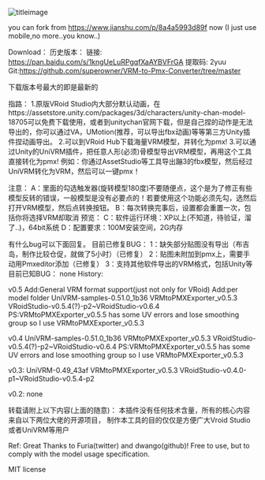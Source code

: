 ![titleimage](https://github.com/superowner/VRM-to-Pmx-Converter/blob/master/sdfsdfsdfdg.png)

you can fork from https://www.jianshu.com/p/8a4a5993d89f now (I just use mobile,no more..you know..)

Download：
历史版本：
链接: https://pan.baidu.com/s/1kngUeLuRPgqfXaAYBVFrGA 提取码: 2yuu
Git:https://github.com/superowner/VRM-to-Pmx-Converter/tree/master

下载版本号最大的即是最新的

指路：
1.原版VRoid Studio内大部分默认动画，在https://assetstore.unity.com/packages/3d/characters/unity-chan-model-18705可以免费下载使用，或者到unitychan官网下载，但是自己捏的动作是无法导出的，你可以通过VA，UMotion(推荐，可以导出fbx动画)等等第三方Unity插件捏动画导出。
2.可以到VRoid Hub下载海量VRM模型，并转化为pmx!
3.可以通过Unity的UniVRM插件，把任意人形(必须)骨模型导出VRM模型，再用这个工具直接转化为pmx! 例如：你通过AssetStudio等工具导出蹦3的fbx模型，然后经过UniVRM转化为VRM，然后可以一键pmx！

注意：
A：里面的勾选触发器(旋转模型180度)不要随便点，这个是为了修正有些模型反转的错误，一般模型是没有必要点的！若要使用这个功能必须先勾，选然后打开VRM模型，然后点转换按钮。
B：每次转换完事后，设置都会重置一次，包括你将选择VRM却取消
预览：
C：软件运行环境：XP以上(不知道，待验证，溜了..)，64bit系统
D：配置要求：100M安装空间，2G内存



有什么bug可以下面回复。
目前已修复BUG：
1：缺失部分贴图没有导出（布吉岛，制作比较仓促，就做了5小时）（已修复）
2：贴图未附加到pmx上，需要手动用Pmxeditor添加（已修复）
3：支持其他软件导出的VRM格式，包括Unity等
目前已知BUG：
none
History:

v0.5
Add:General VRM format support(just not only for VRoid)
Add:per model folder
UniVRM-samples-0.51.0_1b36
VRMtoPMXExporter_v0.5.3
VRoidStudio-v0.5.4(?)-p2~VRoidStudio-v0.6.4
PS:VRMtoPMXExporter_v0.5.5 has some UV errors and lose smoothing group so I use VRMtoPMXExporter_v0.5.3

v0.4
UniVRM-samples-0.51.0_1b36
VRMtoPMXExporter_v0.5.3
VRoidStudio-v0.5.4(?)-p2~VRoidStudio-v0.6.4
PS:VRMtoPMXExporter_v0.5.5 has some UV errors and lose smoothing group so I use VRMtoPMXExporter_v0.5.3

v0.3:
UniVRM-0.49_43af
VRMtoPMXExporter_v0.5.3
VRoidStudio-v0.4.0-p1~VRoidStudio-v0.5.4-p2

v0.2:
none

转载请附上以下内容(上面的随意)：
本插件没有任何技术含量，所有的核心内容来自以下两位大佬的开源项目，
制作本工具的目的仅仅是方便广大Vroid Studio或者UniVRM等用户

Ref:
Great Thanks to Furia(twitter) and dwango(github)!
Free to use, but to comply with the model usage specification.


MIT license
